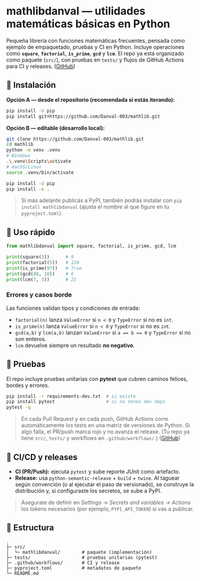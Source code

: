 # mathlibdanval — utilidades matemáticas básicas en Python

Pequeña librería con funciones matemáticas frecuentes, pensada como ejemplo de empaquetado, pruebas y CI en Python. Incluye operaciones como **`square`**, **`factorial`**, **`is_prime`**, **`gcd`** y **`lcm`**. El repo ya está organizado como paquete (`src/`), con pruebas en `tests/` y flujos de GitHub Actions para CI y releases. ([GitHub][1])

## 🚀 Instalación

**Opción A — desde el repositorio (recomendada si estás iterando):**

```bash
pip install -U pip
pip install git+https://github.com/Danval-003/mathlib.git
```

**Opción B — editable (desarrollo local):**

```bash
git clone https://github.com/Danval-003/mathlib.git
cd mathlib
python -m venv .venv
# Windows
.\.venv\Scripts\activate
# macOS/Linux
source .venv/bin/activate

pip install -U pip
pip install -e .
```

> Si más adelante publicás a PyPI, también podrás instalar con `pip install mathlibdanval` (ajusta el nombre al que figure en tu `pyproject.toml`).

## 🧭 Uso rápido

```python
from mathlibdanval import square, factorial, is_prime, gcd, lcm

print(square(3))      # 9
print(factorial(5))   # 120
print(is_prime(97))   # True
print(gcd(48, 18))    # 6
print(lcm(7, 3))      # 21
```

### Errores y casos borde

Las funciones validan tipos y condiciones de entrada:

* `factorial(n)` lanza `ValueError` si `n < 0` y `TypeError` si no es `int`.
* `is_prime(n)` lanza `ValueError` si `n < 0` y `TypeError` si no es `int`.
* `gcd(a,b)` y `lcm(a,b)` lanzan `ValueError` si `a == b == 0` y `TypeError` si no son enteros.
* `lcm` devuelve siempre un resultado **no negativo**.

## 🧪 Pruebas

El repo incluye pruebas unitarias con **pytest** que cubren caminos felices, bordes y errores.

```bash
pip install -r requirements-dev.txt  # si existe
pip install pytest                   # si no tenés dev deps
pytest -q
```

> En cada Pull Request y en cada push, GitHub Actions corre automáticamente los tests en una matriz de versiones de Python. Si algo falla, el PR/push marca rojo y no avanza el release. (Tu repo ya tiene `src/`, `tests/` y workflows en `.github/workflows/`.) ([GitHub][1])

## 🔁 CI/CD y releases

* **CI (PR/Push):** ejecuta `pytest` y sube reporte JUnit como artefacto.
* **Release:** usa `python-semantic-release` + `build` + `twine`. Al taguear según convención (o al ejecutar el paso de versionado), se construye la distribución y, si configuraste los secretos, se sube a PyPI.

> Asegurate de definir en *Settings → Secrets and variables → Actions* los tokens necesarios (por ejemplo, `PYPI_API_TOKEN`) si vas a publicar.

## 📂 Estructura

```
.
├─ src/
│  └─ mathlibdanval/        # paquete (implementación)
├─ tests/                   # pruebas unitarias (pytest)
├─ .github/workflows/       # CI y release
├─ pyproject.toml           # metadatos de paquete
└─ README.md
```

[1]: https://github.com/Danval-003/mathlib "GitHub - Danval-003/mathlib"
